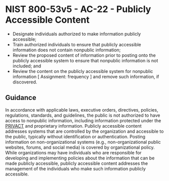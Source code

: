 # NIST 800-53v5 - AC-22 - Publicly Accessible Content
- Designate individuals authorized to make information publicly accessible;
- Train authorized individuals to ensure that publicly accessible information does not contain nonpublic information;
- Review the proposed content of information prior to posting onto the publicly accessible system to ensure that nonpublic information is not included; and
- Review the content on the publicly accessible system for nonpublic information \[ Assignment: frequency \] and remove such information, if discovered.
## Guidance
In accordance with applicable laws, executive orders, directives, policies, regulations, standards, and guidelines, the public is not authorized to have access to nonpublic information, including information protected under the [PRIVACT](#18e71fec-c6fd-475a-925a-5d8495cf8455) and proprietary information. Publicly accessible content addresses systems that are controlled by the organization and accessible to the public, typically without identification or authentication. Posting information on non-organizational systems (e.g., non-organizational public websites, forums, and social media) is covered by organizational policy. While organizations may have individuals who are responsible for developing and implementing policies about the information that can be made publicly accessible, publicly accessible content addresses the management of the individuals who make such information publicly accessible.